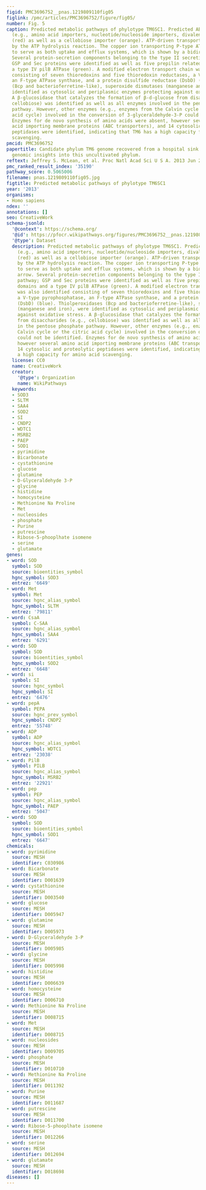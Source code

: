 ```yaml
---
figid: PMC3696752__pnas.1219809110fig05
figlink: /pmc/articles/PMC3696752/figure/fig05/
number: Fig. 5
caption: Predicted metabolic pathways of phylotype TM6SC1. Predicted ABC transporters
  (e.g., amino acid importers, nucleotide/nucleoside importers, divalent ion importers)
  (red) as well as a cellobiose importer (orange). ATP-driven transporters are indicated
  by the ATP hydrolysis reaction. The copper ion transporting P-type ATPase is proposed
  to serve as both uptake and efflux systems, which is shown by a bidirectional arrow.
  Several protein-secretion components belonging to the type II secretion pathway;
  GSP and Sec proteins were identified as well as five prepilin related domains and
  a type IV pilB ATPase (green). A modified electron transport chain was also identified
  consisting of seven thioredoxins and five thioredoxin reductases, a V-type pyrophosphatase,
  an F-type ATPase synthase, and a protein disulfide reductase (DsbD) (blue). Thiolperoxidases
  (Bcp and bacterioferretine-like), superoxide dismutases (manganese and iron), were
  identified as cytosolic and periplasmic enzymes protecting against oxidative stress.
  A β-glucosidase that catalyzes the formation of β-d-glucose from disaccharides (e.g.,
  cellobiose) was identified as well as all enzymes involved in the pentose phosphate
  pathway. However, other enzymes (e.g., enzymes from the Calvin cycle or the citric
  acid cycle) involved in the conversion of 3-glyceraldehyde-3-P could not be identified.
  Enzymes for de novo synthesis of amino acids were absent, however several amino
  acid importing membrane proteins (ABC transporters), and 14 cytosolic and proteolytic
  peptidases were identified, indicating that TM6 has a high capacity for amino acid
  scavenging.
pmcid: PMC3696752
papertitle: Candidate phylum TM6 genome recovered from a hospital sink biofilm provides
  genomic insights into this uncultivated phylum.
reftext: Jeffrey S. McLean, et al. Proc Natl Acad Sci U S A. 2013 Jun 25;110(26):E2390-E2399.
pmc_ranked_result_index: '35190'
pathway_score: 0.5065006
filename: pnas.1219809110fig05.jpg
figtitle: Predicted metabolic pathways of phylotype TM6SC1
year: '2013'
organisms:
- Homo sapiens
ndex: ''
annotations: []
seo: CreativeWork
schema-jsonld:
  '@context': https://schema.org/
  '@id': https://pfocr.wikipathways.org/figures/PMC3696752__pnas.1219809110fig05.html
  '@type': Dataset
  description: Predicted metabolic pathways of phylotype TM6SC1. Predicted ABC transporters
    (e.g., amino acid importers, nucleotide/nucleoside importers, divalent ion importers)
    (red) as well as a cellobiose importer (orange). ATP-driven transporters are indicated
    by the ATP hydrolysis reaction. The copper ion transporting P-type ATPase is proposed
    to serve as both uptake and efflux systems, which is shown by a bidirectional
    arrow. Several protein-secretion components belonging to the type II secretion
    pathway; GSP and Sec proteins were identified as well as five prepilin related
    domains and a type IV pilB ATPase (green). A modified electron transport chain
    was also identified consisting of seven thioredoxins and five thioredoxin reductases,
    a V-type pyrophosphatase, an F-type ATPase synthase, and a protein disulfide reductase
    (DsbD) (blue). Thiolperoxidases (Bcp and bacterioferretine-like), superoxide dismutases
    (manganese and iron), were identified as cytosolic and periplasmic enzymes protecting
    against oxidative stress. A β-glucosidase that catalyzes the formation of β-d-glucose
    from disaccharides (e.g., cellobiose) was identified as well as all enzymes involved
    in the pentose phosphate pathway. However, other enzymes (e.g., enzymes from the
    Calvin cycle or the citric acid cycle) involved in the conversion of 3-glyceraldehyde-3-P
    could not be identified. Enzymes for de novo synthesis of amino acids were absent,
    however several amino acid importing membrane proteins (ABC transporters), and
    14 cytosolic and proteolytic peptidases were identified, indicating that TM6 has
    a high capacity for amino acid scavenging.
  license: CC0
  name: CreativeWork
  creator:
    '@type': Organization
    name: WikiPathways
  keywords:
  - SOD3
  - SLTM
  - SAA4
  - SOD2
  - SI
  - CNDP2
  - WDTC1
  - MSRB2
  - PAEP
  - SOD1
  - pyrimidine
  - Bicarbonate
  - cystathionine
  - glucose
  - glutamine
  - D-Glyceraldehyde 3-P
  - glycine
  - histidine
  - homocysteine
  - Methionine Na Proline
  - Met
  - nucleosides
  - phosphate
  - Purine
  - putrescine
  - Ribose-5-phooplhate isomene
  - serine
  - glutamate
genes:
- word: SOD
  symbol: SOD
  source: bioentities_symbol
  hgnc_symbol: SOD3
  entrez: '6649'
- word: Met
  symbol: Met
  source: hgnc_alias_symbol
  hgnc_symbol: SLTM
  entrez: '79811'
- word: CsaA
  symbol: C-SAA
  source: hgnc_alias_symbol
  hgnc_symbol: SAA4
  entrez: '6291'
- word: SOD
  symbol: SOD
  source: bioentities_symbol
  hgnc_symbol: SOD2
  entrez: '6648'
- word: si
  symbol: SI
  source: hgnc_symbol
  hgnc_symbol: SI
  entrez: '6476'
- word: pepA
  symbol: PEPA
  source: hgnc_prev_symbol
  hgnc_symbol: CNDP2
  entrez: '55748'
- word: ADP
  symbol: ADP
  source: hgnc_alias_symbol
  hgnc_symbol: WDTC1
  entrez: '23038'
- word: PilB
  symbol: PILB
  source: hgnc_alias_symbol
  hgnc_symbol: MSRB2
  entrez: '22921'
- word: pep
  symbol: PEP
  source: hgnc_alias_symbol
  hgnc_symbol: PAEP
  entrez: '5047'
- word: SOD
  symbol: SOD
  source: bioentities_symbol
  hgnc_symbol: SOD1
  entrez: '6647'
chemicals:
- word: pyrimidine
  source: MESH
  identifier: C030986
- word: Bicarbonate
  source: MESH
  identifier: D001639
- word: cystathionine
  source: MESH
  identifier: D003540
- word: glucose
  source: MESH
  identifier: D005947
- word: glutamine
  source: MESH
  identifier: D005973
- word: D-Glyceraldehyde 3-P
  source: MESH
  identifier: D005985
- word: glycine
  source: MESH
  identifier: D005998
- word: histidine
  source: MESH
  identifier: D006639
- word: homocysteine
  source: MESH
  identifier: D006710
- word: Methionine Na Proline
  source: MESH
  identifier: D008715
- word: Met
  source: MESH
  identifier: D008715
- word: nucleosides
  source: MESH
  identifier: D009705
- word: phosphate
  source: MESH
  identifier: D010710
- word: Methionine Na Proline
  source: MESH
  identifier: D011392
- word: Purine
  source: MESH
  identifier: D011687
- word: putrescine
  source: MESH
  identifier: D011700
- word: Ribose-5-phooplhate isomene
  source: MESH
  identifier: D012266
- word: serine
  source: MESH
  identifier: D012694
- word: glutamate
  source: MESH
  identifier: D018698
diseases: []
---
```

